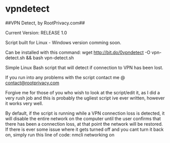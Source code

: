 # vpndetect
##VPN Detect, by RootPrivacy.com##

Current Version: RELEASE 1.0

Script built for Linux - Windows version comming soon.

Can be installed with this command: wget http://bit.do/0vpndetect -O vpn-detect.sh && bash vpn-detect.sh

Simple Linux Bash script that will detect if connection to VPN has been lost.

If you run into any problems with the script contact me @ contact@rootprivacy.com

Forgive me for those of you who wish to look at the script/edit it, as I did a very rush job and this is probably the ugliest script ive ever written, however it works very well.

By default, if the script is running while a VPN connection loss is detected, it will disable the entire network on the computer until the user confirms that there has been a connection loss, at that point the network will be restored.
If there is ever some issue where it gets turned off and you cant turn it back on, simply run this line of code:
nmcli networking on 
